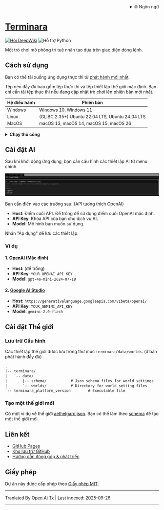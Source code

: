 
<div align="right">
  <details>
    <summary >🌐 Ngôn ngữ</summary>
    <div>
      <div align="center">
        <a href="https://openaitx.github.io/view.html?user=luyiourwong&project=Terminara&lang=en">English</a>
        | <a href="https://openaitx.github.io/view.html?user=luyiourwong&project=Terminara&lang=zh-CN">简体中文</a>
        | <a href="https://openaitx.github.io/view.html?user=luyiourwong&project=Terminara&lang=zh-TW">繁體中文</a>
        | <a href="https://openaitx.github.io/view.html?user=luyiourwong&project=Terminara&lang=ja">日本語</a>
        | <a href="https://openaitx.github.io/view.html?user=luyiourwong&project=Terminara&lang=ko">한국어</a>
        | <a href="https://openaitx.github.io/view.html?user=luyiourwong&project=Terminara&lang=hi">हिन्दी</a>
        | <a href="https://openaitx.github.io/view.html?user=luyiourwong&project=Terminara&lang=th">ไทย</a>
        | <a href="https://openaitx.github.io/view.html?user=luyiourwong&project=Terminara&lang=fr">Français</a>
        | <a href="https://openaitx.github.io/view.html?user=luyiourwong&project=Terminara&lang=de">Deutsch</a>
        | <a href="https://openaitx.github.io/view.html?user=luyiourwong&project=Terminara&lang=es">Español</a>
        | <a href="https://openaitx.github.io/view.html?user=luyiourwong&project=Terminara&lang=it">Italiano</a>
        | <a href="https://openaitx.github.io/view.html?user=luyiourwong&project=Terminara&lang=ru">Русский</a>
        | <a href="https://openaitx.github.io/view.html?user=luyiourwong&project=Terminara&lang=pt">Português</a>
        | <a href="https://openaitx.github.io/view.html?user=luyiourwong&project=Terminara&lang=nl">Nederlands</a>
        | <a href="https://openaitx.github.io/view.html?user=luyiourwong&project=Terminara&lang=pl">Polski</a>
        | <a href="https://openaitx.github.io/view.html?user=luyiourwong&project=Terminara&lang=ar">العربية</a>
        | <a href="https://openaitx.github.io/view.html?user=luyiourwong&project=Terminara&lang=fa">فارسی</a>
        | <a href="https://openaitx.github.io/view.html?user=luyiourwong&project=Terminara&lang=tr">Türkçe</a>
        | <a href="https://openaitx.github.io/view.html?user=luyiourwong&project=Terminara&lang=vi">Tiếng Việt</a>
        | <a href="https://openaitx.github.io/view.html?user=luyiourwong&project=Terminara&lang=id">Bahasa Indonesia</a>
        | <a href="https://openaitx.github.io/view.html?user=luyiourwong&project=Terminara&lang=as">অসমীয়া</
      </div>
    </div>
  </details>

</div>

# Terminara

[![Hỏi DeepWiki](https://deepwiki.com/badge.svg)](https://deepwiki.com/luyiourwong/Terminara)
![Hỗ trợ Python](https://img.shields.io/badge/Python-3.10%20%7C%203.11%20%7C%203.12%20%7C%203.13-blue)

Một trò chơi mô phỏng trí tuệ nhân tạo dựa trên giao diện dòng lệnh.

## Cách sử dụng

Bạn có thể tải xuống ứng dụng thực thi từ [phát hành mới nhất](https://github.com/luyiourwong/Terminara/releases/latest).

Tệp nén đầy đủ bao gồm tệp thực thi và tệp thiết lập thế giới mặc định. Bạn chỉ cần tải tệp thực thi nếu đang cập nhật trò chơi lên phiên bản mới nhất.

| Hệ điều hành | Phiên bản                                         |
|-------------|---------------------------------------------------|
| Windows     | Windows 10, Windows 11                            |
| Linux       | (GLIBC 2.35+) Ubuntu 22.04 LTS, Ubuntu 24.04 LTS  |
| MacOS       | macOS 13, macOS 14, macOS 15, macOS 26            |

<details>
<summary><strong>Chạy thủ công</strong></summary>

### Cài đặt

1.  **Sao chép kho lưu trữ:**
    ```bash
    git clone https://github.com/luyiourwong/Terminara
    cd Terminara
    ```

2.  **Tạo môi trường ảo:**
    ```bash
    python -m venv .venv
    source .venv/bin/activate
    ```
    Trên Windows, sử dụng `.venv\Scripts\activate`

3.  **Cài đặt các phụ thuộc:**
    ```bash
    pip install -e .
    ```

### Bắt đầu Phương pháp 1: Sử dụng lệnh đã cài đặt (Khuyến nghị)
Sau khi cài đặt, chạy trò chơi với:
```bash
terminara
```

### Bắt đầu Phương pháp 2: Thực thi trực tiếp
Cách đa nền tảng
```bash
python -m terminara.main
```
or
```bash
python terminara/main.py
```
Trên Windows, sử dụng `terminara\main.py`

để biết thêm thông tin, xem [Hướng dẫn Đóng góp & Phát triển](https://raw.githubusercontent.com/luyiourwong/Terminara/main/CONTRIBUTING.md).
</details>

## Cài đặt AI

Sau khi khởi động ứng dụng, bạn cần cấu hình các thiết lập AI từ menu chính.

![Cài đặt AI](https://raw.githubusercontent.com/luyiourwong/Terminara/main/docs/assets/ai_settings.png)

Bạn cần điền vào các trường sau: (API tương thích OpenAI)
- **Host**: Điểm cuối API. Để trống để sử dụng điểm cuối OpenAI mặc định.
- **API Key**: Khóa API của bạn cho dịch vụ AI.
- **Model**: Mô hình bạn muốn sử dụng.

Nhấn "Áp dụng" để lưu các thiết lập.

### Ví dụ

#### 1. [OpenAI](https://platform.openai.com/) (Mặc định)
- **Host**: (để trống)
- **API Key**: `YOUR_OPENAI_API_KEY`
- **Model**: `gpt-4o-mini-2024-07-18`

#### 2. [Google AI Studio](http://aistudio.google.com/)
- **Host**: `https://generativelanguage.googleapis.com/v1beta/openai/`
- **API Key**: `YOUR_GEMINI_API_KEY`
- **Model**: `gemini-2.0-flash`

## Cài đặt Thế giới

### Lưu trữ Cấu hình
Các thiết lập thế giới được lưu trong thư mục `terminara/data/worlds`. (ở bản phát hành đầy đủ)
```
.
|-- terminara/
|   `-- data/
|       |-- schema/           # Json schema files for world settings
|       `-- worlds/           # Directory for world setting files
`-- terminara_platform_version        # Executable file
```

### Tạo một thế giới mới
Có một ví dụ về thế giới [aethelgard.json](https://raw.githubusercontent.com/luyiourwong/Terminara/main/terminara/data/worlds/aethelgard.json). Bạn có thể làm theo [schema](https://raw.githubusercontent.com/luyiourwong/Terminara/main/terminara/data/schema/world_schema.json) để tạo một thế giới mới.

## Liên kết

- [GitHub Pages](https://luyiourwong.github.io/Terminara)
- [Kho lưu trữ GitHub](https://github.com/luyiourwong/Terminara)
- [Hướng dẫn đóng góp & phát triển](https://raw.githubusercontent.com/luyiourwong/Terminara/main/CONTRIBUTING.md)

## Giấy phép

Dự án này được cấp phép theo [Giấy phép MIT](LICENSE).



---


Tranlated By [Open Ai Tx](https://github.com/OpenAiTx/OpenAiTx) | Last indexed: 2025-09-26


---